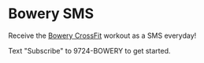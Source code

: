 # Bowery SMS

Receive the [Bowery CrossFit](http://www.bowerycrossfit.com) workout as a SMS everyday!

Text "Subscribe" to 9724-BOWERY to get started.
